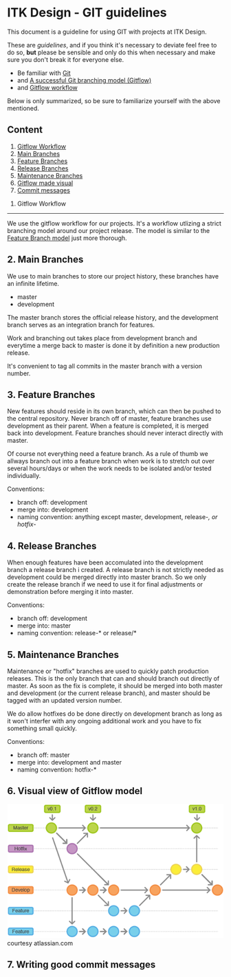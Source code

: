 ITK Design - GIT guidelines
==========

This document is a guideline for using GIT with projects at ITK Design.

These are *guidelines*, and if you think it's necessary to deviate feel free to do so, **but** please be sensible and only do this when necessary and make sure you don't break it for everyone else.

* Be familiar with [Git](http://git-scm.com/)
* and [A successful Git branching model (Gitflow)](http://nvie.com/posts/a-successful-git-branching-model/)
* and [Gitflow workflow](https://www.atlassian.com/git/workflows#!workflow-gitflow)

Below is only summarized, so be sure to familiarize yourself with the above mentioned.

Content
----------

1. [Gitflow Workflow](#workflow)
2. [Main Branches](#main)
3. [Feature Branches](#feature)
4. [Release Branches](#release)
5. [Maintenance Branches](#maintenance)
6. [Gitflow made visual](#visual)
7. [Commit messages](#commit)

<a name="workflow"></a>
1. Gitflow Workflow
----------

We use the gitflow workflow for our projects. It's a workflow utlizing a strict branching model around our project release. The model is similar to the [Feature Branch model](https://www.atlassian.com/git/workflows#!workflow-feature-branch) just more thorough.

<a name="main"></a>
2. Main Branches
----------

We use to main branches to store our project history, these branches have an infinite lifetime.

* master
* development

The master branch stores the official release history, and the development branch serves as an integration branch for features.

Work and branching out takes place from development branch and everytime a merge back to master is done it by definition a new production release.

It's convenient to tag all commits in the master branch with a version number.

<a name="feature"></a>
3. Feature Branches
----------

New features should reside in its own branch, which can then be pushed to the central repository. Never branch off of master, feature branches use development as their parent. When a feature is completed, it is merged back into development. Feature branches should never interact directly with master.

Of course not everything need a feature branch. As a rule of thumb we allways branch out into a feature branch when work is to stretch out over several hours/days or when the work needs to be isolated and/or tested individually.

Conventions:

* branch off: development
* merge into: development
* naming convention: anything except master, development, release-*, or hotfix-*

<a name="release"></a>
4. Release Branches
----------

When enough features have been accomulated into the development branch a release branch i created. A release branch is not strictly needed as development could be merged directly into master branch. So we only create the release branch if we need to use it for final adjustments or demonstration before merging it into master.

Conventions:

* branch off: development
* merge into: master
* naming convention: release-* or release/*

<a name="maintenance"></a>
5. Maintenance Branches
----------

Maintenance or "hotfix" branches are used to quickly patch production releases. This is the only branch that can and should branch out directly of master. As soon as the fix is complete, it should be merged into both master and development (or the current release branch), and master should be tagged with an updated version number.

We do allow hotfixes do be done directly on development branch as long as it won't interfer with any ongoing additional work and you have to fix something small quickly.

Conventions:

* branch off: master
* merge into: development and master
* naming convention: hotfix-*

<a name="visual"></a>
6. Visual view of Gitflow model
----------

![gitflow](assets/git-workflow-gitflow.png "Gitflow, image taken from atlassian.com")  
courtesy atlassian.com

<a name="commit"></a>
7. Writing good commit messages
----------

